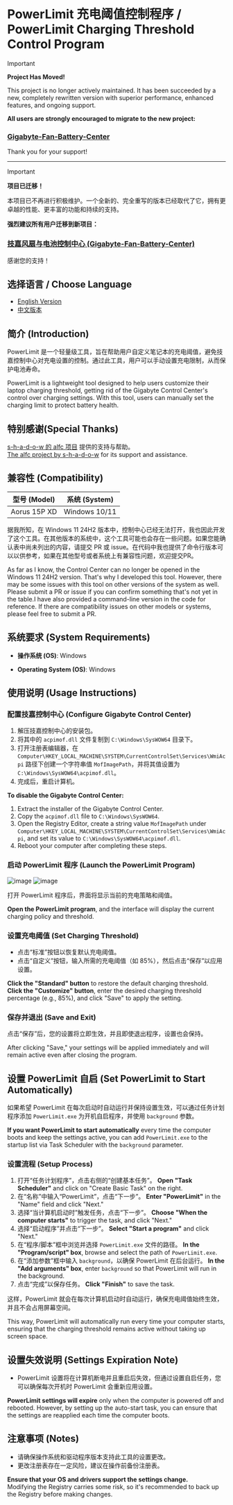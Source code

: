 # PowerLimit 充电阈值控制程序 / PowerLimit Charging Threshold Control Program


> [!IMPORTANT]
> **Project Has Moved!**
> 
> This project is no longer actively maintained. It has been succeeded by a new, completely rewritten version with superior performance, enhanced features, and ongoing support.
> 
> **All users are strongly encouraged to migrate to the new project:**
> 
> ### **[Gigabyte-Fan-Battery-Center](https://github.com/Ixmoon/Gigabyte-Fan-Battery-Center)**
> 
> Thank you for your support!

---

> [!IMPORTANT]
> **项目已迁移！**
> 
> 本项目已不再进行积极维护。一个全新的、完全重写的版本已经取代了它，拥有更卓越的性能、更丰富的功能和持续的支持。
> 
> **强烈建议所有用户迁移到新项目：**
> 
> ### **[技嘉风扇与电池控制中心 (Gigabyte-Fan-Battery-Center)](https://github.com/Ixmoon/Gigabyte-Fan-Battery-Center)**
> 
> 感谢您的支持！

## 选择语言 / Choose Language
- [English Version](./README_en.md)
- [中文版本](./README_zh.md)

## 简介 (Introduction)
PowerLimit 是一个轻量级工具，旨在帮助用户自定义笔记本的充电阈值，避免技嘉控制中心对充电设置的控制。通过此工具，用户可以手动设置充电限制，从而保护电池寿命。

PowerLimit is a lightweight tool designed to help users customize their laptop charging threshold, getting rid of the Gigabyte Control Center's control over charging settings. With this tool, users can manually set the charging limit to protect battery health.

## 特别感谢(Special Thanks)
[s-h-a-d-o-w 的 alfc 项目](https://github.com/s-h-a-d-o-w/alfc) 提供的支持与帮助。  
[The alfc project by s-h-a-d-o-w](https://github.com/s-h-a-d-o-w/alfc) for its support and assistance.

## 兼容性 (Compatibility)

| 型号 (Model) | 系统 (System)        | 
|--------------|----------------------|
| Aorus 15P XD | Windows 10/11        | 

据我所知，在 Windows 11 24H2 版本中，控制中心已经无法打开，我也因此开发了这个工具。在其他版本的系统中，这个工具可能也会存在一些问题。如果您能确认表中尚未列出的内容，请提交 PR 或 issue。在代码中我也提供了命令行版本可以以供参考，如果在其他型号或者系统上有兼容性问题，欢迎提交PR。

As far as I know, the Control Center can no longer be opened in the Windows 11 24H2 version. That's why I developed this tool. However, there may be some issues with this tool on other versions of the system as well. Please submit a PR or issue if you can confirm something that's not yet in the table.I have also provided a command-line version in the code for reference. If there are compatibility issues on other models or systems, please feel free to submit a PR.

## 系统要求 (System Requirements)
- **操作系统 (OS)**: Windows

- **Operating System (OS)**: Windows

## 使用说明 (Usage Instructions)

### 配置技嘉控制中心 (Configure Gigabyte Control Center)
1. 解压技嘉控制中心的安装包。
2. 将其中的 `acpimof.dll` 文件复制到 `C:\Windows\SysWOW64` 目录下。
3. 打开注册表编辑器，在 `Computer\HKEY_LOCAL_MACHINE\SYSTEM\CurrentControlSet\Services\WmiAcpi` 路径下创建一个字符串值 `MofImagePath`，并将其值设置为 `C:\Windows\SysWOW64\acpimof.dll`。
4. 完成后，重启计算机。

**To disable the Gigabyte Control Center:**
1. Extract the installer of the Gigabyte Control Center.
2. Copy the `acpimof.dll` file to `C:\Windows\SysWOW64`.
3. Open the Registry Editor, create a string value `MofImagePath` under `Computer\HKEY_LOCAL_MACHINE\SYSTEM\CurrentControlSet\Services\WmiAcpi`, and set its value to `C:\Windows\SysWOW64\acpimof.dll`.
4. Reboot your computer after completing these steps.

### 启动 PowerLimit 程序 (Launch the PowerLimit Program)
![image](https://github.com/user-attachments/assets/a29a3656-5fd0-4074-b6e3-dbe95cda7c0f)
![image](https://github.com/user-attachments/assets/fba3e0c1-9fc9-47f2-b4a7-fbb106da6dde)

打开 PowerLimit 程序后，界面将显示当前的充电策略和阈值。

**Open the PowerLimit program**, and the interface will display the current charging policy and threshold.

### 设置充电阈值 (Set Charging Threshold)
- 点击“标准”按钮以恢复默认充电阈值。
- 点击“自定义”按钮，输入所需的充电阈值（如 85%），然后点击“保存”以应用设置。

**Click the "Standard" button** to restore the default charging threshold.  
**Click the "Customize" button**, enter the desired charging threshold percentage (e.g., 85%), and click "Save" to apply the setting.

### 保存并退出 (Save and Exit)
点击“保存”后，您的设置将立即生效，并且即使退出程序，设置也会保持。

After clicking "Save," your settings will be applied immediately and will remain active even after closing the program.

## 设置 PowerLimit 自启 (Set PowerLimit to Start Automatically)
如果希望 PowerLimit 在每次启动时自动运行并保持设置生效，可以通过任务计划程序添加 `PowerLimit.exe` 为开机自启程序，并使用 `background` 参数。

**If you want PowerLimit to start automatically** every time the computer boots and keep the settings active, you can add `PowerLimit.exe` to the startup list via Task Scheduler with the `background` parameter.

### 设置流程 (Setup Process)
1. 打开“任务计划程序”，点击右侧的“创建基本任务”。
   **Open "Task Scheduler"** and click on "Create Basic Task" on the right.
2. 在“名称”中输入“PowerLimit”，点击“下一步”。
   **Enter "PowerLimit"** in the "Name" field and click "Next."
3. 选择“当计算机启动时”触发任务，点击“下一步”。
   **Choose "When the computer starts"** to trigger the task, and click "Next."
4. 选择“启动程序”并点击“下一步”。
   **Select "Start a program"** and click "Next."
5. 在“程序/脚本”框中浏览并选择 `PowerLimit.exe` 文件的路径。
   **In the "Program/script" box**, browse and select the path of `PowerLimit.exe`.
6. 在“添加参数”框中输入 `background`，以确保 PowerLimit 在后台运行。
   **In the "Add arguments" box**, enter `background` so that PowerLimit will run in the background.
7. 点击“完成”以保存任务。
   **Click "Finish"** to save the task.

这样，PowerLimit 就会在每次计算机启动时自动运行，确保充电阈值始终生效，并且不会占用屏幕空间。

This way, PowerLimit will automatically run every time your computer starts, ensuring that the charging threshold remains active without taking up screen space.

## 设置失效说明 (Settings Expiration Note)
- PowerLimit 设置将在计算机断电并且重启后失效，但通过设置自启任务，您可以确保每次开机时 PowerLimit 会重新应用设置。

**PowerLimit settings will expire** only when the computer is powered off and rebooted. However, by setting up the auto-start task, you can ensure that the settings are reapplied each time the computer boots.

## 注意事项 (Notes)
- 请确保操作系统和驱动程序版本支持此工具的设置更改。
- 更改注册表存在一定风险，建议在操作前备份注册表。

**Ensure that your OS and drivers support the settings change.**  
Modifying the Registry carries some risk, so it's recommended to back up the Registry before making changes.

